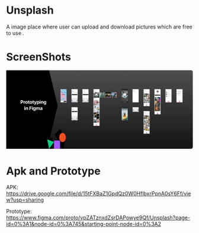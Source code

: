 # Unsplash
 A image place where user can upload and download pictures which are free to use .
# ScreenShots
 <img src="https://github.com/manavnim/Unsplash/blob/424ed46c7c63698420bcb73c107b7a9e26356f1e/Unsplash.jpg">
 
# Apk and Prototype 
 APK: https://drive.google.com/file/d/15tFXBaZ1GpdQz0W0HflbxrPpnA0sY6Ff/view?usp=sharing 
 
 Prototype: https://www.figma.com/proto/vpZATznxdZsrDAPowye9Qf/Unsplash?page-id=0%3A1&node-id=0%3A745&starting-point-node-id=0%3A2
